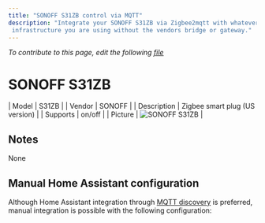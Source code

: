 ```yaml
---
title: "SONOFF S31ZB control via MQTT"
description: "Integrate your SONOFF S31ZB via Zigbee2mqtt with whatever smart home
 infrastructure you are using without the vendors bridge or gateway."
---
```


*To contribute to this page, edit the following
[file](https://github.com/Koenkk/zigbee2mqtt.io/blob/master/docs/devices/S31ZB.md)*

# SONOFF S31ZB

| Model | S31ZB  |
| Vendor  | SONOFF  |
| Description | Zigbee smart plug (US version) |
| Supports | on/off |
| Picture | ![SONOFF S31ZB](./assets/devices/S31ZB.jpg) |

## Notes

None

## Manual Home Assistant configuration
Although Home Assistant integration through [MQTT discovery](../integration/home_assistant) is preferred,
manual integration is possible with the following configuration:
